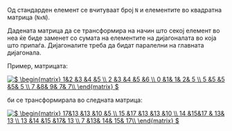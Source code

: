 Од стандарден елемент се вчитуваат број `N` и елементите во квадратна матрица (`NxN`).

Дадената матрица да се трансформира на начин што секој елемент во неа ќе биде заменет со сумата на елементите на дијагоналата во која што припаѓа. Дијагоналите треба да бидат паралелни на главната дијагонала. 

Пример, матрицата:

<a href="https://www.codecogs.com/eqnedit.php?latex=\inline&space;$&space;\begin{matrix}&space;1&2&space;&3&space;&4&space;&5&space;\\&space;2&space;&3&space;&4&space;&5&space;&6&space;\\&space;0&space;&1&&space;1&&space;2&&space;5&space;\\&space;5&space;&5&space;&5&space;&5&&space;5&space;\\&space;7&space;&8&&space;9&&space;7&&space;7\\&space;\end{matrix}&space;$" target="_blank"><img src="https://latex.codecogs.com/gif.latex?\inline&space;$&space;\begin{matrix}&space;1&2&space;&3&space;&4&space;&5&space;\\&space;2&space;&3&space;&4&space;&5&space;&6&space;\\&space;0&space;&1&&space;1&&space;2&&space;5&space;\\&space;5&space;&5&space;&5&space;&5&&space;5&space;\\&space;7&space;&8&&space;9&&space;7&&space;7\\&space;\end{matrix}&space;$" title="$ \begin{matrix} 1&2 &3 &4 &5 \\ 2 &3 &4 &5 &6 \\ 0 &1& 1& 2& 5 \\ 5 &5 &5 &5& 5 \\ 7 &8& 9& 7& 7\\ \end{matrix} $" /></a>


би се трансформирала во следната матрица:

<a href="https://www.codecogs.com/eqnedit.php?latex=\inline&space;$&space;\begin{matrix}&space;17&13&space;&13&space;&10&space;&5&space;\\&space;15&space;&17&space;&13&space;&13&space;&10&space;\\&space;14&space;&15&17&space;&&space;13&&space;13&space;\\&space;13&space;&14&space;&15&space;&17&&space;13&space;\\&space;7&space;&13&&space;14&&space;15&&space;17\\&space;\end{matrix}&space;$" target="_blank"><img src="https://latex.codecogs.com/gif.latex?\inline&space;$&space;\begin{matrix}&space;17&13&space;&13&space;&10&space;&5&space;\\&space;15&space;&17&space;&13&space;&13&space;&10&space;\\&space;14&space;&15&17&space;&&space;13&&space;13&space;\\&space;13&space;&14&space;&15&space;&17&&space;13&space;\\&space;7&space;&13&&space;14&&space;15&&space;17\\&space;\end{matrix}&space;$" title="$ \begin{matrix} 17&13 &13 &10 &5 \\ 15 &17 &13 &13 &10 \\ 14 &15&17 & 13& 13 \\ 13 &14 &15 &17& 13 \\ 7 &13& 14& 15& 17\\ \end{matrix} $" /></a>

